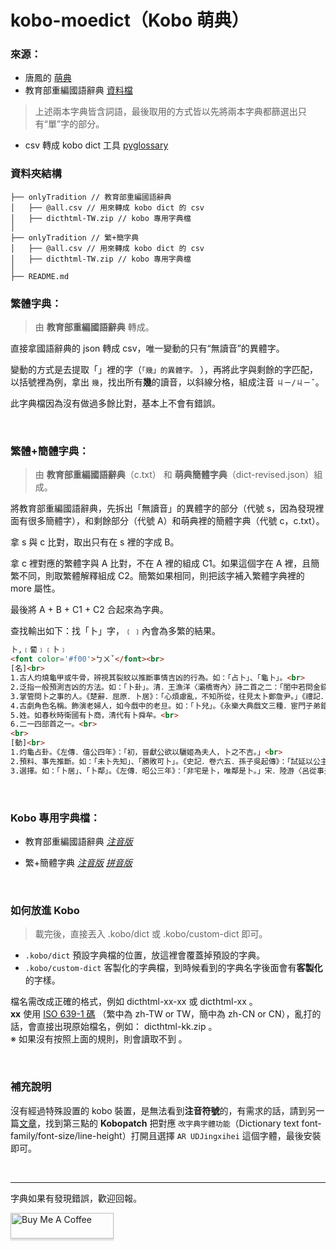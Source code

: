 # kobo-moedict（Kobo 萌典）


### 來源：
* 唐鳳的 [萌典](https://github.com/g0v/moedict-webkit)
* 教育部重編國語辭典 [資料檔](https://github.com/g0v/moedict-data)

> 上述兩本字典皆含詞語，最後取用的方式皆以先將兩本字典都篩選出只有“單”字的部分。

* csv 轉成 kobo dict 工具 [pyglossary](https://github.com/ilius/pyglossary)  


### 資料夾結構
```
├── onlyTradition // 教育部重編國語辭典
│   ├── @all.csv // 用來轉成 kobo dict 的 csv
│   ├── dicthtml-TW.zip // kobo 專用字典檔
│  
├── onlyTradition // 繁+簡字典
│   ├── @all.csv // 用來轉成 kobo dict 的 csv
│   ├── dicthtml-TW.zip // kobo 專用字典檔
│  
├── README.md
```


### 繁體字典：
> 由 **教育部重編國語辭典** 轉成。

直接拿國語辭典的 json 轉成 csv，唯一變動的只有“無讀音”的異體字。

變動的方式是去提取「」裡的字（`「幾」的異體字。` ），再將此字與剩餘的字匹配，以括號裡為例，拿出 `幾`，找出所有**幾**的讀音，以斜線分格，組成注音 `ㄐㄧ/ㄐㄧˇ`。

此字典檔因為沒有做過多餘比對，基本上不會有錯誤。

<br>

### 繁體+簡體字典：
> 由 **教育部重編國語辭典**（c.txt） 和 **萌典簡體字典**（dict-revised.json）組成。 

將教育部重編國語辭典，先拆出「無讀音」的異體字的部分（代號 s，因為發現裡面有很多簡體字），和剩餘部分（代號 A）和萌典裡的簡體字典（代號 c，c.txt）。

拿 s 與 c 比對，取出只有在 s 裡的字成 B。

拿 c 裡對應的繁體字與 A 比對，不在 A 裡的組成 C1。如果這個字在 A 裡，且簡繁不同，則取繁體解釋組成 C2。簡繁如果相同，則把該字補入繁體字典裡的more 屬性。

最後將 A + B + C1 + C2 合起來為字典。

查找輸出如下：找「卜」字，﹝﹞內會為多繁的結果。
```html
卜,﹝蔔﹞﹝卜﹞
<font color='#f00'>ㄅㄨˇ</font><br>
[名]<br>
1.古人灼燒龜甲或牛骨，辨視其裂紋以推斷事情吉凶的行為。如：「占卜」、「龜卜」。<br>
2.泛指一般預測吉凶的方法。如：「卜卦」。清．王漁洋〈灞橋寄內〉詩二首之二：「閨中若問金錢卜，秋雨秋風過灞橋。」<br>
3.掌管問卜之事的人。《楚辭．屈原．卜居》：「心煩慮亂，不知所從，往見太卜鄭詹尹。」《禮記．王制》：「凡執技以事上者，祝史射御醫卜及百工。」<br>
4.古劇角色名稱。飾演老婦人，如今戲中的老旦。如：「卜兒」。《永樂大典戲文三種．宦門子弟錯立身．第五出》：「（末卜商量介）萬事不由人計較，一生都是命安排。」<br>
5.姓。如春秋時衛國有卜商，清代有卜舜牟。<br>
6.二一四部首之一。<br>
<br>
[動]<br>
1.灼龜占卦。《左傳．僖公四年》：「初，晉獻公欲以驪姬為夫人，卜之不吉。」<br>
2.預料、事先推斷。如：「未卜先知」、「勝敗可卜」。《史記．卷六五．孫子吳起傳》：「試延以公主，起有留心則必受之，無留心則必辭矣。以此卜之。」<br>
3.選擇。如：「卜居」、「卜鄰」。《左傳．昭公三年》：「非宅是卜，唯鄰是卜。」宋．陸游〈呂從事夫人方氏墓誌銘〉：「以潦水齧墓趾，改卜於舊墓少東二百步。」

```
<br>

### Kobo 專用字典檔：

* 教育部重編國語辭典 [*注音版*](https://github.com/hsuan9522/kobo-moedict/blob/master/dictionary/tranditional/dicthtml-TW.zip)

* 繁+簡體字典 [*注音版*](https://github.com/hsuan9522/kobo-moedict/blob/master/dictionary/dicthtml-TW.zip) [*拼音版*](https://github.com/hsuan9522/kobo-moedict/blob/master/dictionary/dicthtml-CN.zip)

<br>

### 如何放進 Kobo

> 載完後，直接丟入 .kobo/dict 或 .kobo/custom-dict 即可。

* `.kobo/dict` 預設字典檔的位置，放這裡會覆蓋掉預設的字典。
* `.kobo/custom-dict` 客製化的字典檔，到時候看到的字典名字後面會有**客製化**的字樣。

檔名需改成正確的格式，例如 dicthtml-xx-xx 或 dicthtml-xx 。  
**xx** 使用 [ISO 639-1 碼](https://zh.wikipedia.org/zh-tw/ISO_639-1) （繁中為 zh-TW or TW，簡中為 zh-CN or CN），亂打的話，會直接出現原始檔名，例如： dicthtml-kk.zip 。  
※ 如果沒有按照上面的規則，則會讀取不到 。

<br>

### 補充說明
沒有經過特殊設置的 kobo 裝置，是無法看到**注音符號**的，有需求的話，請到另一篇[文章](https://medium.com/@hsuan9522/kobo-reader-plugin-300eda218441)，找到第三點的 **Kobopatch** 把對應 `改字典字體功能`（Dictionary text font-family/font-size/line-height）打開且選擇 `AR UDJingxihei` 這個字體，最後安裝即可。

<br>

---

字典如果有發現錯誤，歡迎回報。

<a href="https://www.buymeacoffee.com/hsuan" target="_blank"><img src="https://cdn.buymeacoffee.com/buttons/v2/default-yellow.png" alt="Buy Me A Coffee" style="height: 41px !important;width: 165px !important;box-shadow: 0px 3px 2px 0px rgba(190, 190, 190, 0.5) !important;-webkit-box-shadow: 0px 3px 2px 0px rgba(190, 190, 190, 0.5) !important;" ></a>

